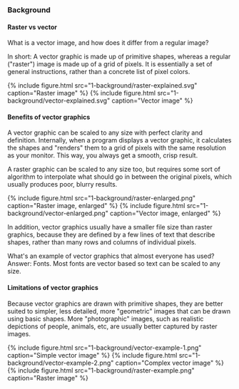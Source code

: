 ---
---

### Background

#### Raster vs vector

What is a vector image, and how does it differ from a regular image?

In short: A vector graphic is made up of primitive shapes, whereas a regular ("raster") image is made up of a grid of pixels.
It is essentially a set of general instructions, rather than a concrete list of pixel colors.

{% include figure.html src="1-background/raster-explained.svg" caption="Raster image" %}
{% include figure.html src="1-background/vector-explained.svg" caption="Vector image" %}

#### Benefits of vector graphics

A vector graphic can be scaled to any size with perfect clarity and definition.
Internally, when a program displays a vector graphic, it calculates the shapes and "renders" them to a grid of pixels with the same resolution as your monitor.
This way, you always get a smooth, crisp result.

A raster graphic can be scaled to any size too, but requires some sort of algorithm to interpolate what should go in between the original pixels, which usually produces poor, blurry results.

{% include figure.html src="1-background/raster-enlarged.png" caption="Raster image, enlarged" %}
{% include figure.html src="1-background/vector-enlarged.png" caption="Vector image, enlarged" %}

In addition, vector graphics usually have a smaller file size than raster graphics, because they are defined by a few lines of text that describe shapes, rather than many rows and columns of individual pixels.

What's an example of vector graphics that almost everyone has used?  
Answer: <span class="spoiler">Fonts. Most fonts are vector based so text can be scaled to any size.</span>

#### Limitations of vector graphics

Because vector graphics are drawn with primitive shapes, they are better suited to simpler, less detailed, more "geometric" images that can be drawn using basic shapes.
More "photographic" images, such as realistic depictions of people, animals, etc, are usually better captured by raster images.

{% include figure.html src="1-background/vector-example-1.png" caption="Simple vector image" %}
{% include figure.html src="1-background/vector-example-2.png" caption="Complex vector image" %}
{% include figure.html src="1-background/raster-example.png" caption="Raster image" %}